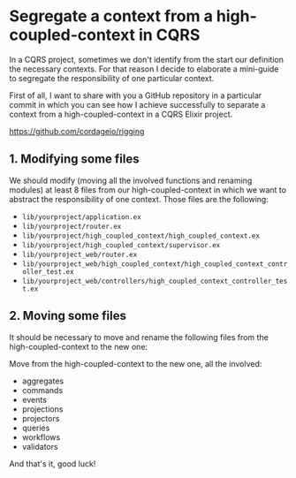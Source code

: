 # Segregate a context from a high-coupled-context in CQRS

In a CQRS project, sometimes we don't identify from the start our definition the necessary contexts. For that reason I decide to elaborate a mini-guide to segregate the responsibility of one particular context.

First of all, I want to share with you a GitHub repository in a particular commit in which you can see how I achieve successfully to separate a context from a high-coupled-context in a CQRS Elixir project.

https://github.com/cordageio/rigging



## 1. Modifying some files

We should modify (moving all the involved functions and renaming modules) at least 8 files from our high-coupled-context in which we want to abstract the responsibility of one context. Those files are the following:

- `lib/yourproject/application.ex`
- `lib/yourproject/router.ex`
- `lib/yourproject/high_coupled_context/high_coupled_context.ex`
- `lib/yourproject/high_coupled_context/supervisor.ex`
- `lib/yourproject_web/router.ex`
- `lib/yourproject_web/high_coupled_context/high_coupled_context_controller_test.ex`
- `lib/yourproject_web/controllers/high_coupled_context_controller_test.ex`

## 2. Moving some files

It should be necessary to move and rename the following files from the high-coupled-context to the new one:

Move from the high-coupled-context to the new one, all the involved:

- aggregates
- commands
- events
- projections
- projectors
- queries
- workflows
- validators



And that's it, good luck!
